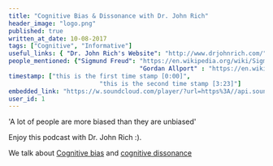 ```yaml
---
title: "Cognitive Bias & Dissonance with Dr. John Rich"
header_image: "logo.png"
published: true
written_at_date: 10-08-2017
tags: ["Cognitive", "Informative"]
useful_links: { "Dr. John Rich's Website": "http://www.drjohnrich.com/" }
people_mentioned: {"Sigmund Freud": "https://en.wikipedia.org/wiki/Sigmund_Freud",
 									"Gordan Allport" : "https://en.wikipedia.org/wiki/Gordon_Allport"}
timestamp: ["this is the first time stamp [0:00]",
						 "this is the second time stamp [3:23]"]
embedded_link: "https://w.soundcloud.com/player/?url=https%3A//api.soundcloud.com/tracks/337403249"
user_id: 1
---
```


'A lot of people are more biased than they are unbiased'

Enjoy this podcast with Dr. John Rich :).

We talk about [Cognitive bias](https://en.wikipedia.org/wiki/Cognitive_bias) and [cognitive dissonance](https://en.wikipedia.org/wiki/Cognitive_dissonance)

